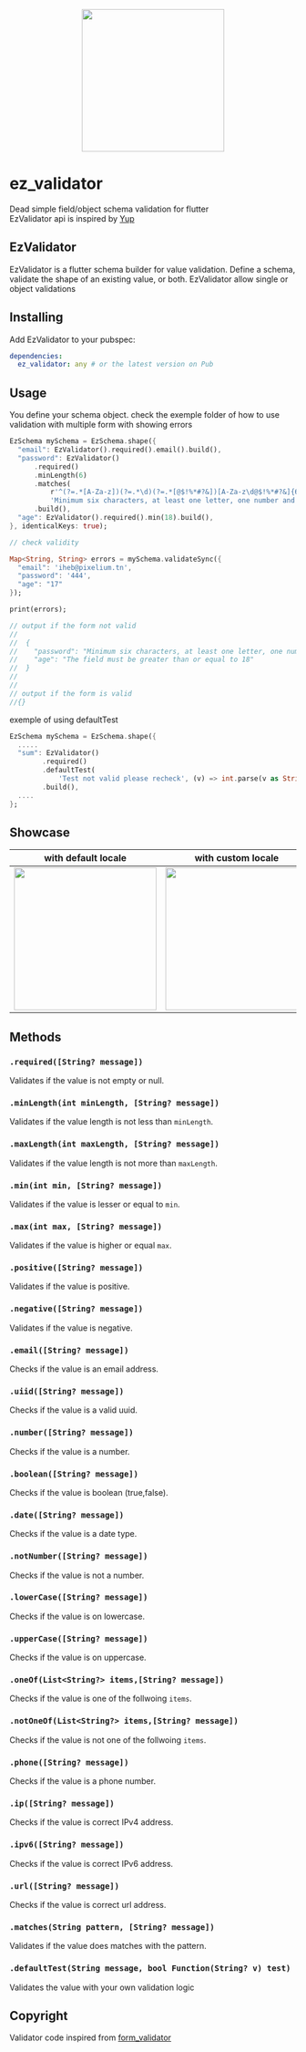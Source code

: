 <p align="center">
  <a href="#"><img src="https://raw.githubusercontent.com/X-SLAYER/EzValidator/master/ez_validator_logo.png" height=250 /></a>
</p>

# ez_validator

Dead simple field/object schema validation for flutter </br>
EzValidator api is inspired by [Yup](https://github.com/jquense/yup)

## EzValidator

EzValidator is a flutter schema builder for value validation. Define a schema, validate the shape of an existing value, or both.
EzValidator allow single or object validations

## Installing

Add EzValidator to your pubspec:

```yaml
dependencies:
  ez_validator: any # or the latest version on Pub
```

## Usage

You define your schema object.
check the exemple folder of how to use validation with multiple form with showing errors

```dart
EzSchema mySchema = EzSchema.shape({
  "email": EzValidator().required().email().build(),
  "password": EzValidator()
      .required()
      .minLength(6)
      .matches(
          r'^(?=.*[A-Za-z])(?=.*\d)(?=.*[@$!%*#?&])[A-Za-z\d@$!%*#?&]{6,}$',
          'Minimum six characters, at least one letter, one number and one special character')
      .build(),
  "age": EzValidator().required().min(18).build(),
}, identicalKeys: true);

// check validity

Map<String, String> errors = mySchema.validateSync({
  "email": 'iheb@pixelium.tn',
  "password": '444',
  "age": "17"
});

print(errors);

// output if the form not valid
//
//  {
//    "password": "Minimum six characters, at least one letter, one number and one special character",
//    "age": "The field must be greater than or equal to 18"
//  }
//
//
// output if the form is valid
//{}

```

exemple of using defaultTest

```dart
EzSchema mySchema = EzSchema.shape({
  .....
  "sum": EzValidator()
        .required()
        .defaultTest(
            'Test not valid please recheck', (v) => int.parse(v as String) > 25)
        .build(),
  ....
};

```

## Showcase

| with default locale                                                                                                                    | with custom locale                                                                                                                     |
| -------------------------------------------------------------------------------------------------------------------------------------- | -------------------------------------------------------------------------------------------------------------------------------------- |
| <img src="https://user-images.githubusercontent.com/22800380/134804272-16909d85-fee5-4a51-8cec-08b69533c01a.gif?raw=true" width="250"> | <img src="https://user-images.githubusercontent.com/22800380/134804269-cc1d48ff-a1e0-401a-a7cd-2d5cd8b3b869.gif?raw=true" width="250"> |

## Methods

### `.required([String? message])`

Validates if the value is not empty or null.

### `.minLength(int minLength, [String? message])`

Validates if the value length is not less than `minLength`.

### `.maxLength(int maxLength, [String? message])`

Validates if the value length is not more than `maxLength`.

### `.min(int min, [String? message])`

Validates if the value is lesser or equal to `min`.

### `.max(int max, [String? message])`

Validates if the value is higher or equal `max`.
### `.positive([String? message])`

Validates if the value is positive.
### `.negative([String? message])`

Validates if the value is negative.

### `.email([String? message])`

Checks if the value is an email address.

### `.uiid([String? message])`

Checks if the value is a valid uuid.

### `.number([String? message])`

Checks if the value is a number.

### `.boolean([String? message])`

Checks if the value is boolean (true,false).
### `.date([String? message])`

Checks if the value is a date type.

### `.notNumber([String? message])`

Checks if the value is not a number.

### `.lowerCase([String? message])`

Checks if the value is on lowercase.

### `.upperCase([String? message])`

Checks if the value is on uppercase.

### `.oneOf(List<String?> items,[String? message])`

Checks if the value is one of the follwoing `items`.

### `.notOneOf(List<String?> items,[String? message])`

Checks if the value is not one of the follwoing `items`.

### `.phone([String? message])`

Checks if the value is a phone number.

### `.ip([String? message])`

Checks if the value is correct IPv4 address.

### `.ipv6([String? message])`

Checks if the value is correct IPv6 address.

### `.url([String? message])`

Checks if the value is correct url address.

### `.matches(String pattern, [String? message])`

Validates if the value does matches with the pattern.

### `.defaultTest(String message, bool Function(String? v) test)`

Validates the value with your own validation logic

## Copyright

Validator code inspired from [form_validator](https://pub.dev/packages/form_validator)
